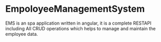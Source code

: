 # EmpoloyeeManagementSystem
EMS is an spa application written in angular, it is a complete RESTAPI including All CRUD operations which helps to manage and maintain the employee data.
